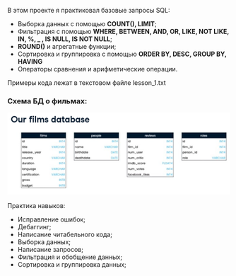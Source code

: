 В этом проекте я практиковал базовые запросы SQL:
- Выборка данных с помощью **COUNT(), LIMIT**;
- Фильтрация с помощью **WHERE, BETWEEN, AND, OR, LIKE, NOT LIKE, IN, %, _ , IS NULL, IS NOT NULL**;
- **ROUND()** и агрегатные функции;
- Сортировка и группировка с помощью **ORDER BY, DESC, GROUP BY, HAVING**
- Операторы сравнения и арифметические операции.

Примеры кода лежат в текстовом файле lesson_1.txt [](lesson_1.txt)

### Схема БД о фильмах:
![Схема БД](filmsDB.png)

Практика навыков:
- Исправление ошибок;
- Дебаггинг;
- Написание читабельного кода;
- Выборка данных;
- Написание запросов;
- Фильтрация и обобщение данных;
- Сортировка и группировка данных;
